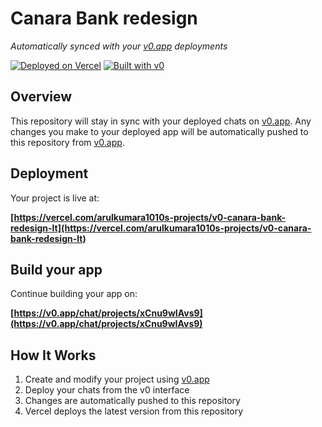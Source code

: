 # Canara Bank redesign

*Automatically synced with your [v0.app](https://v0.app) deployments*

[![Deployed on Vercel](https://img.shields.io/badge/Deployed%20on-Vercel-black?style=for-the-badge&logo=vercel)](https://vercel.com/arulkumara1010s-projects/v0-canara-bank-redesign-lt)
[![Built with v0](https://img.shields.io/badge/Built%20with-v0.app-black?style=for-the-badge)](https://v0.app/chat/projects/xCnu9wIAvs9)

## Overview

This repository will stay in sync with your deployed chats on [v0.app](https://v0.app).
Any changes you make to your deployed app will be automatically pushed to this repository from [v0.app](https://v0.app).

## Deployment

Your project is live at:

**[https://vercel.com/arulkumara1010s-projects/v0-canara-bank-redesign-lt](https://vercel.com/arulkumara1010s-projects/v0-canara-bank-redesign-lt)**

## Build your app

Continue building your app on:

**[https://v0.app/chat/projects/xCnu9wIAvs9](https://v0.app/chat/projects/xCnu9wIAvs9)**

## How It Works

1. Create and modify your project using [v0.app](https://v0.app)
2. Deploy your chats from the v0 interface
3. Changes are automatically pushed to this repository
4. Vercel deploys the latest version from this repository